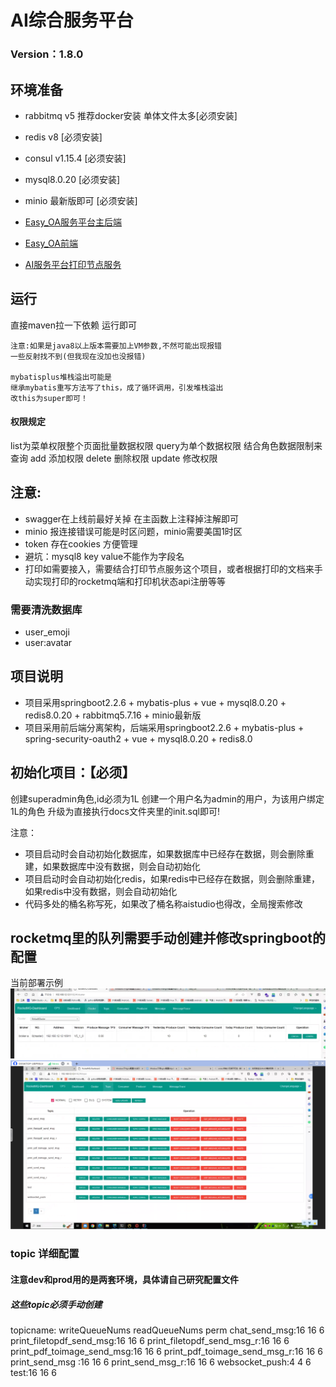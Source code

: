 # AI综合服务平台

### Version：1.8.0

## 环境准备

- rabbitmq v5 推荐docker安装 单体文件太多[必须安装]
- redis v8 [必须安装]
- consul v1.15.4 [必须安装]
- mysql8.0.20 [必须安装]
- minio 最新版即可 [必须安装]


- [Easy_OA服务平台主后端](https://github.com/abbhb/OA_Helper)
- [Easy_OA前端](https://github.com/abbhb/OA_Helper-Vue)
- [AI服务平台打印节点服务](https://github.com/abbhb/PrintNode)

## 运行

直接maven拉一下依赖
运行即可

```text
注意:如果是java8以上版本需要加上VM参数,不然可能出现报错
一些反射找不到(但我现在没加也没报错)

mybatisplus堆栈溢出可能是
继承mybatis重写方法写了this，成了循环调用，引发堆栈溢出
改this为super即可！
```

#### 权限规定

list为菜单权限整个页面批量数据权限
query为单个数据权限 结合角色数据限制来查询
add 添加权限
delete 删除权限
update 修改权限

## 注意:

+ swagger在上线前最好关掉 在主函数上注释掉注解即可
+ minio 报连接错误可能是时区问题，minio需要美国1时区
+ token 存在cookies 方便管理
+ 避坑：mysql8 key value不能作为字段名
+ 打印如需要接入，需要结合打印节点服务这个项目，或者根据打印的文档来手动实现打印的rocketmq端和打印机状态api注册等等

### 需要清洗数据库
- user_emoji
- user:avatar

## 项目说明

- 项目采用springboot2.2.6 + mybatis-plus + vue + mysql8.0.20 + redis8.0.20 + rabbitmq5.7.16 + minio最新版
- 项目采用前后端分离架构，后端采用springboot2.2.6 + mybatis-plus + spring-security-oauth2 + vue + mysql8.0.20 + redis8.0

## 初始化项目：【必须】

创建superadmin角色,id必须为1L
创建一个用户名为admin的用户，为该用户绑定1L的角色
升级为直接执行docs文件夹里的init.sql即可!

注意：

+ 项目启动时会自动初始化数据库，如果数据库中已经存在数据，则会删除重建，如果数据库中没有数据，则会自动初始化
+ 项目启动时会自动初始化redis，如果redis中已经存在数据，则会删除重建，如果redis中没有数据，则会自动初始化
+ 代码多处的桶名称写死，如果改了桶名称aistudio也得改，全局搜索修改

## rocketmq里的队列需要手动创建并修改springboot的配置

当前部署示例
![img.png](img.png)
![img_1.png](img_1.png)

### topic 详细配置

#### 注意dev和prod用的是两套环境，具体请自己研究配置文件
##### 这些topic必须手动创建
topicname: writeQueueNums readQueueNums perm
chat_send_msg:16 16 6
print_filetopdf_send_msg:16 16 6
print_filetopdf_send_msg_r:16 16 6
print_pdf_toimage_send_msg:16 16 6
print_pdf_toimage_send_msg_r:16 16 6
print_send_msg    :16 16 6
print_send_msg_r:16 16 6
websocket_push:4 4 6
test:16 16 6

